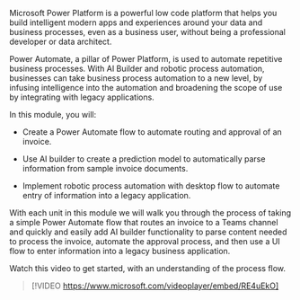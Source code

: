 Microsoft Power Platform is a powerful low code platform that helps you build intelligent modern apps and experiences around your data and business processes, even as a business user, without being a professional developer or data architect.

Power Automate, a pillar of Power Platform, is used to automate repetitive business processes.  With AI Builder and robotic process automation, businesses can take business process automation to a new level, by infusing intelligence into the automation and broadening the scope of use by integrating with legacy applications.

In this module, you will:

- Create a Power Automate flow to automate routing and approval of an invoice.

- Use AI builder to create a prediction model to automatically parse information from sample invoice documents.

- Implement robotic process automation with desktop flow to automate entry of information into a legacy application.

With each unit in this module we will walk you through the process of taking a simple Power Automate flow that routes an invoice to a Teams channel and quickly and easily add AI builder functionality to parse content needed to process the invoice,  automate the approval process, and then use a UI flow to enter information into a legacy business application.

Watch this video to get started, with an understanding of the process flow.

>[!VIDEO https://www.microsoft.com/videoplayer/embed/RE4uEkO]


